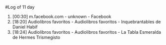 #Log of 11 day

1. [00:30] m.facebook.com - unknown - Facebook
1. [18:20] Audiolibros favoritos - Audiolibros favoritos - Inquebrantables de Daniel Habif
1. [18:24] Audiolibros favoritos - Audiolibros favoritos - La Tabla Esmeralda de Hermes Trismegisto
